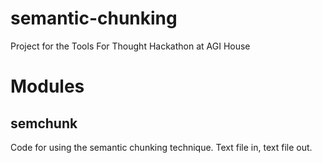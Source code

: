 # semantic-chunking
Project for the Tools For Thought Hackathon at AGI House


# Modules

## semchunk
Code for using the semantic chunking technique.
Text file in, text file out.

